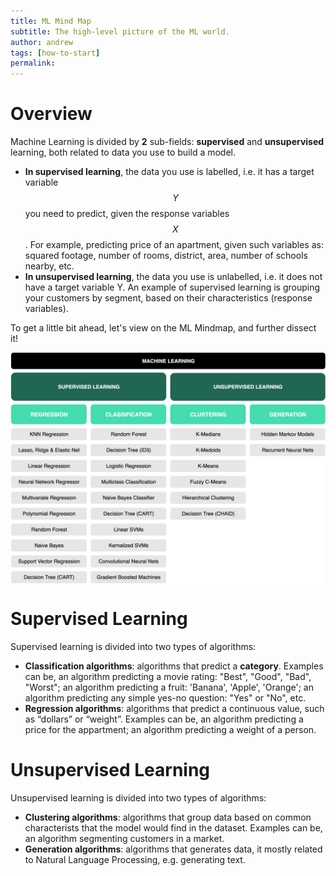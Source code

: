 ```yaml
---
title: ML Mind Map
subtitle: The high-level picture of the ML world.
author: andrew
tags: [how-to-start]
permalink:
---
```


# Overview
Machine Learning is divided by **2** sub-fields: **supervised** and **unsupervised** learning, both related to data you use to build a model.

- **In supervised learning**, the data you use is labelled, i.e. it has a target variable $$Y$$ you need to predict, 
given the response variables $$X$$. For example, predicting price of an apartment, given such variables as: squared 
footage, number of rooms, district, area, number of schools nearby, etc.
- **In unsupervised learning**, the data you use is unlabelled, i.e. it does not have a target variable Y. An example of supervised learning is 
grouping your customers by segment, based on their characteristics (response variables).

To get a little bit ahead, let's view on the ML Mindmap, and further dissect it!

<img src="/uploads/doc/getting_started/mindmap.png" align="middle">


# Supervised Learning
Supervised learning is divided into two types of algorithms:
- **Classification algorithms**: algorithms that predict a **category**. Examples can be, an algorithm predicting a movie rating: "Best", "Good", "Bad", "Worst"; an algorithm predicting a fruit: 'Banana', 'Apple', 'Orange'; 
 an algorithm predicting any simple yes-no question: "Yes" or "No", etc.
- **Regression algorithms**: algorithms that predict a continuous value, such as “dollars” or “weight”. Examples can be, an algorithm predicting a price for the appartment;
an algorithm predicting a weight of a person.

# Unsupervised Learning
Unsupervised learning is divided into two types of algorithms:
- **Clustering algorithms**: algorithms that group data based on common characterists that the model
would find in the dataset. Examples can be, an algorithm segmenting customers in a market.
- **Generation algorithms**: algorithms that generates data, it mostly related to Natural Language Processing, e.g. generating text. 